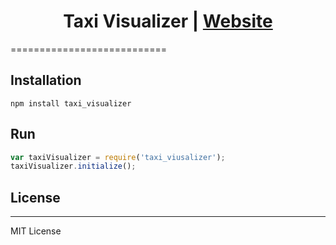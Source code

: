 <h1 align="center">Taxi Visualizer | <a href="https://uber.github.io/deck.gl">Website</a></h1>

===========================

## Installation

```
npm install taxi_visualizer
```
## Run

```js
var taxiVisualizer = require('taxi_viusalizer');
taxiVisualizer.initialize();

```
## License
----
MIT License

